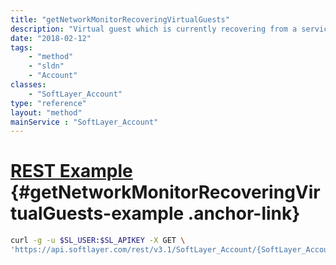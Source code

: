 ```yaml
---
title: "getNetworkMonitorRecoveringVirtualGuests"
description: "Virtual guest which is currently recovering from a service failure."
date: "2018-02-12"
tags:
    - "method"
    - "sldn"
    - "Account"
classes:
    - "SoftLayer_Account"
type: "reference"
layout: "method"
mainService : "SoftLayer_Account"
---
```


# [REST Example](#getNetworkMonitorRecoveringVirtualGuests-example) <a href="/article/rest/"><i class="fas fa-question"></i></a> {#getNetworkMonitorRecoveringVirtualGuests-example .anchor-link} 
```bash
curl -g -u $SL_USER:$SL_APIKEY -X GET \
'https://api.softlayer.com/rest/v3.1/SoftLayer_Account/{SoftLayer_AccountID}/getNetworkMonitorRecoveringVirtualGuests'
```
